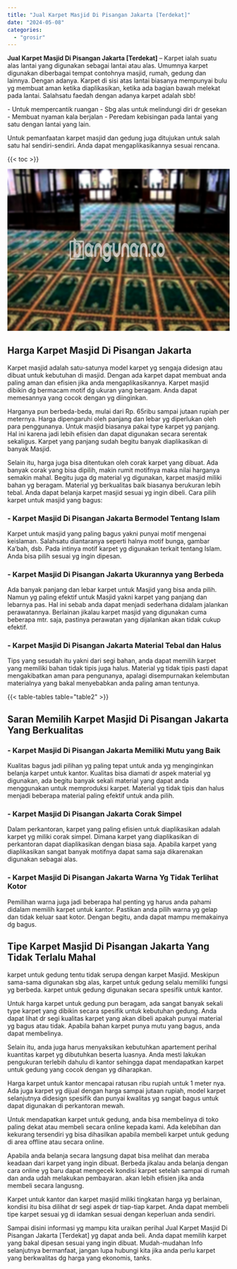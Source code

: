 ```yaml
---
title: "Jual Karpet Masjid Di Pisangan Jakarta [Terdekat]"
date: "2024-05-08"
categories: 
  - "grosir"
---
```


**Jual Karpet Masjid Di Pisangan Jakarta \[Terdekat\]** – Karpet ialah suatu alas lantai yang digunakan sebagai lantai atau alas. Umumnya karpet digunakan diberbagai tempat contohnya masjid, rumah, gedung dan lainnya. Dengan adanya. Karpet di sisi atas lantai biasanya mempunyai bulu yg membuat aman ketika diaplikasikan, ketika ada bagian bawah melekat pada lantai. Salahsatu faedah dengan adanya karpet adalah sbb!

\- Untuk mempercantik ruangan - Sbg alas untuk melindungi diri dr gesekan - Membuat nyaman kala berjalan - Peredam kebisingan pada lantai yang satu dengan lantai yang lain.

Untuk pemanfaatan karpet masjid dan gedung juga ditujukan untuk salah satu hal sendiri-sendiri. Anda dapat mengaplikasikannya sesuai rencana.

{{< toc >}}

![Jual Karpet Masjid Di Pisangan Jakarta [Terdekat]](/images/grosir-karpet-murah-62.png)

## Harga Karpet Masjid Di Pisangan Jakarta

Karpet masjid adalah satu-satunya model karpet yg sengaja didesign atau dibuat untuk kebutuhan di masjid. Dengan ada karpet dapat membuat anda paling aman dan efisien jika anda mengaplikasikannya. Karpet masjid dibikin dg bermacam motif dg ukuran yang beragam. Anda dapat memesannya yang cocok dengan yg diinginkan.

Harganya pun berbeda-beda, mulai dari Rp. 65ribu sampai jutaan rupiah per meternya. Harga dipengaruhi oleh panjang dan lebar yg diperlukan oleh para penggunanya. Untuk masjid biasanya pakai type karpet yg panjang. Hal ini karena jadi lebih efisien dan dapat digunakan secara serentak sekaligus. Karpet yang panjang sudah begitu banyak diaplikasikan di banyak Masjid.

Selain itu, harga juga bisa ditentukan oleh corak karpet yang dibuat. Ada banyak corak yang bisa dipilih, makin rumit motifnya maka nilai harganya semakin mahal. Begitu juga dg material yg digunakan, karpet masjid miliki bahan yg beragam. Material yg berkualitas baik biasanya berukuran lebih tebal. Anda dapat belanja karpet masjid sesuai yg ingin dibeli. Cara pilih karpet untuk masjid yang bagus:

### \- Karpet Masjid Di Pisangan Jakarta Bermodel Tentang Islam

Karpet untuk masjid yang paling bagus yakni punyai motif mengenai keislaman. Salahsatu diantaranya seperti halnya motif bunga, gambar Ka’bah, dsb. Pada intinya motif karpet yg digunakan terkait tentang Islam. Anda bisa pilih sesuai yg ingin dipesan.

### \- Karpet Masjid Di Pisangan Jakarta Ukurannya yang Berbeda

Ada banyak panjang dan lebar karpet untuk Masjid yang bisa anda pilih. Namun yg paling efektif untuk Masjid yakni karpet yang panjang dan lebarnya pas. Hal ini sebab anda dapat menjadi sederhana didalam jalankan perawatannya. Berlainan jikalau karpet masjid yang digunakan cuma beberapa mtr. saja, pastinya perawatan yang dijalankan akan tidak cukup efektif.

### \- Karpet Masjid Di Pisangan Jakarta Material Tebal dan Halus

Tips yang sesudah itu yakni dari segi bahan, anda dapat memilih karpet yang memiliki bahan tidak tipis juga halus. Material yg tidak tipis pasti dapat mengakibatkan aman para pengunanya, apalagi disempurnakan kelembutan materialnya yang bakal menyebabkan anda paling aman tentunya.

{{< table-tables table="table2" >}}

## Saran Memilih Karpet Masjid Di Pisangan Jakarta Yang Berkualitas

### \- Karpet Masjid Di Pisangan Jakarta Memiliki Mutu yang Baik

Kualitas bagus jadi pilihan yg paling tepat untuk anda yg menginginkan belanja karpet untuk kantor. Kualitas bisa diamati dr aspek material yg digunakan, ada begitu banyak sekali material yang dapat anda menggunakan untuk memproduksi karpet. Material yg tidak tipis dan halus menjadi beberapa material paling efektif untuk anda pilih.

### \- Karpet Masjid Di Pisangan Jakarta Corak Simpel

Dalam perkantoran, karpet yang paling efisien untuk diaplikasikan adalah karpet yg miliki corak simpel. Dimana karpet yang diaplikasikan di perkantoran dapat diaplikasikan dengan biasa saja. Apabila karpet yang diaplikasikan sangat banyak motifnya dapat sama saja dikarenakan digunakan sebagai alas.

### \- Karpet Masjid Di Pisangan Jakarta Warna Yg Tidak Terlihat Kotor

Pemilihan warna juga jadi beberapa hal penting yg harus anda pahami didalam memilih karpet untuk kantor. Pastikan anda pilih warna yg gelap dan tidak keluar saat kotor. Dengan begitu, anda dapat mampu memakainya dg bagus.

## Tipe Karpet Masjid Di Pisangan Jakarta Yang Tidak Terlalu Mahal

karpet untuk gedung tentu tidak serupa dengan karpet Masjid. Meskipun sama-sama digunakan sbg alas, karpet untuk gedung selalu memiliki fungsi yg berbeda. karpet untuk gedung digunakan secara spesifik untuk kantor.

Untuk harga karpet untuk gedung pun beragam, ada sangat banyak sekali type karpet yang dibikin secara spesifik untuk kebutuhan gedung. Anda dapat lihat dr segi kualitas karpet yang akan dibeli apakah punyai material yg bagus atau tidak. Apabila bahan karpet punya mutu yang bagus, anda dapat membelinya.

Selain itu, anda juga harus menyaksikan kebutuhkan apartement perihal kuantitas karpet yg dibutuhkan beserta luasnya. Anda mesti lakukan pengukuran terlebih dahulu di kantor sehingga dapat mendapatkan karpet untuk gedung yang cocok dengan yg diharapkan.

Harga karpet untuk kantor mencapai ratusan ribu rupiah untuk 1 meter nya. Ada juga karpet yg dijual dengan harga sampai jutaan rupiah, model karpet selanjutnya didesign spesifik dan punyai kwalitas yg sangat bagus untuk dapat digunakan di perkantoran mewah.

Untuk mendapatkan karpet untuk gedung, anda bisa membelinya di toko paling dekat atau membeli secara online kepada kami. Ada kelebihan dan kekurang tersendiri yg bisa dihasilkan apabila membeli karpet untuk gedung di area offline atau secara online.

Apabila anda belanja secara langsung dapat bisa melihat dan meraba keadaan dari karpet yang ingin dibuat. Berbeda jikalau anda belanja dengan cara online yg baru dapat mengecek kondisi karpet setelah sampai di rumah dan anda udah melakukan pembayaran. akan lebih efisien jika anda membeli secara langusng.

Karpet untuk kantor dan karpet masjid miliki tingkatan harga yg berlainan, kondisi itu bisa dilihat dr segi aspek dr tiap-tiap karpet. Anda dapat membeli tipe karpet sesuai yg di idamkan sesuai dengan keperluan anda sendiri.

Sampai disini informasi yg mampu kita uraikan perihal Jual Karpet Masjid Di Pisangan Jakarta \[Terdekat\] yg dapat anda beli. Anda dapat memilih karpet yang bakal dipesan sesuai yang ingin dibuat. Mudah-mudahan Info selanjutnya bermanfaat, jangan lupa hubungi kita jika anda perlu karpet yang berkwalitas dg harga yang ekonomis, tanks.
